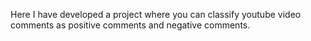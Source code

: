 Here I have developed a project where you can classify youtube video comments as positive comments and negative comments.
